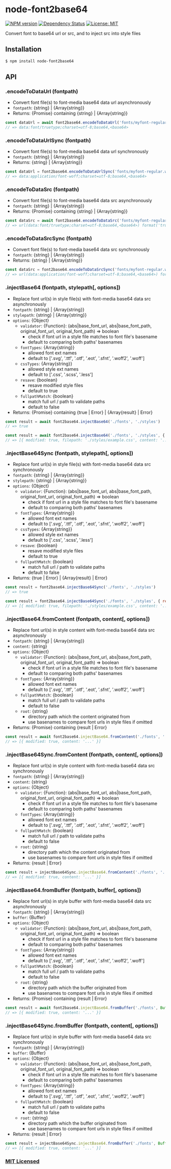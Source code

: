 # node-font2base64

[![NPM version](https://img.shields.io/npm/v/node-font2base64.svg)](https://www.npmjs.com/package/node-font2base64)
[![Dependency Status](https://david-dm.org/junminahn/node-font2base64/status.svg)](https://david-dm.org/junminahn/node-font2base64)
[![License: MIT](https://img.shields.io/badge/License-MIT-yellow.svg)](/LICENSE)

Convert font to base64 url or src, and to inject src into style files

## Installation
```sh
$ npm install node-font2base64
```

## API
### .encodeToDataUrl (fontpath)
* Convert font file(s) to font-media base64 data url asynchronously
* `fontpath`: {string} | {Array{string}}
* Returns: {Promise} containing {string} | {Array{string}}
```js
const dataUrl = await font2base64.encodeToDataUrl('fonts/myfont-regular.ttf')
// => data:font/truetype;charset=utf-8;base64,<base64>
```

### .encodeToDataUrlSync (fontpath)
* Convert font file(s) to font-media base64 data url synchronously
* `fontpath`: {string} | {Array{string}}
* Returns: {string} | {Array{string}}
```js
const dataUrl = font2base64.encodeToDataUrlSync('fonts/myfont-regular.woff')
// => data:application/font-woff;charset=utf-8;base64,<base64>
```

### .encodeToDataSrc (fontpath)
* Convert font file(s) to font-media base64 data src asynchronously
* `fontpath`: {string} | {Array{string}}
* Returns: {Promise} containing {string} | {Array{string}}
```js
const dataSrc = await font2base64.encodeToDataSrc('fonts/myfont-regular.ttf')
// => url(data:font/truetype;charset=utf-8;base64,<base64>) format('truetype')
```

### .encodeToDataSrcSync (fontpath)
* Convert font file(s) to font-media base64 data src synchronously
* `fontpath`: {string} | {Array{string}}
* Returns: {string} | {Array{string}}
```js
const dataSrc = font2base64.encodeToDataSrcSync('fonts/myfont-regular.woff')
// => url(data:application/font-woff;charset=utf-8;base64,<base64>) format('woff')
```

### .injectBase64 (fontpath, stylepath[, options])
* Replace font url(s) in style file(s) with font-media base64 data src asynchronously
* `fontpath`: {string} | {Array{string}}
* `stylepath`: {string} | {Array{string}}
* `options`: {Object}
    * `validator`: {Function}: (abs|base_font_url, abs|base_font_path, original_font_url, original_font_path) => boolean
        * check if font url in a style file matches to font file's basename
        * default to comparing both paths' basenames
    * `fontTypes`: {Array{string}}
        * allowed font ext names
        * default to ['.svg', '.ttf', '.otf', '.eot', '.sfnt', '.woff2', '.woff']
    * `cssTypes`: {Array{string}}
        * allowed style ext names
        * default to ['.css', '.scss', '.less']
    * `resave`: {boolean}
        * resave modified style files
        * default to true
    * `fullpathMatch`: {boolean}
        * match full url / path to validate paths
        * default to false
* Returns: {Promise} containing {true | Error} | {Array{result} | Error}
```js
const result = await font2base64.injectBase64('./fonts', './styles')
// => true

const result = await font2base64.injectBase64('./fonts', './styles', { resave: false })
// => [{ modified: true, filepath: './styles/example.css', content: '...' }]
```

### .injectBase64Sync (fontpath, stylepath[, options])
* Replace font url(s) in style file(s) with font-media base64 data src synchronously
* `fontpath`: {string} | {Array{string}}
* `stylepath`: {string} | {Array{string}}
* `options`: {Object}
    * `validator`: {Function}: (abs|base_font_url, abs|base_font_path, original_font_url, original_font_path) => boolean
        * check if font url in a style file matches to font file's basename
        * default to comparing both paths' basenames
    * `fontTypes`: {Array{string}}
        * allowed font ext names
        * default to ['.svg', '.ttf', '.otf', '.eot', '.sfnt', '.woff2', '.woff']
    * `cssTypes`: {Array{string}}
        * allowed style ext names
        * default to ['.css', '.scss', '.less']
    * `resave`: {boolean}
        * resave modified style files
        * default to true
    * `fullpathMatch`: {boolean}
        * match full url / path to validate paths
        * default to false
* Returns: {true | Error} | {Array{result} | Error}
```js
const result = font2base64.injectBase64Sync('./fonts', './styles')
// => true

const result = font2base64.injectBase64Sync('./fonts', './styles', { resave: false })
// => [{ modified: true, filepath: './styles/example.css', content: '...' }]
```

### .injectBase64.fromContent (fontpath, content[, options])
* Replace font url(s) in style content with font-media base64 data src asynchronously
* `fontpath`: {string} | {Array{string}}
* `content`: {string}
* `options`: {Object}
    * `validator`: {Function}: (abs|base_font_url, abs|base_font_path, original_font_url, original_font_path) => boolean
        * check if font url in a style file matches to font file's basename
        * default to comparing both paths' basenames
    * `fontTypes`: {Array{string}}
        * allowed font ext names
        * default to ['.svg', '.ttf', '.otf', '.eot', '.sfnt', '.woff2', '.woff']
    * `fullpathMatch`: {boolean}
        * match full url / path to validate paths
        * default to false
    * `root`: {string}
        * directory path which the content originated from
        * use basenames to compare font urls in style files if omitted
* Returns: {Promise} containing {result | Error}
```js
const result = await font2base64.injectBase64.fromContent('./fonts', '...@font-face {...')
// => [{ modified: true, content: '...' }]
```

### .injectBase64Sync.fromContent (fontpath, content[, options])
* Replace font url(s) in style content with font-media base64 data src synchronously
* `fontpath`: {string} | {Array{string}}
* `content`: {string}
* `options`: {Object}
    * `validator`: {Function}: (abs|base_font_url, abs|base_font_path, original_font_url, original_font_path) => boolean
        * check if font url in a style file matches to font file's basename
        * default to comparing both paths' basenames
    * `fontTypes`: {Array{string}}
        * allowed font ext names
        * default to ['.svg', '.ttf', '.otf', '.eot', '.sfnt', '.woff2', '.woff']
    * `fullpathMatch`: {boolean}
        * match full url / path to validate paths
        * default to false
    * `root`: {string}
        * directory path which the content originated from
        * use basenames to compare font urls in style files if omitted
* Returns: {result | Error}
```js
const result = injectBase64Sync.injectBase64.fromContent('./fonts', '...@font-face {...')
// => [{ modified: true, content: '...' }]
```

### .injectBase64.fromBuffer (fontpath, buffer[, options])
* Replace font url(s) in style buffer with font-media base64 data src asynchronously
* `fontpath`: {string} | {Array{string}}
* `buffer`: {Buffer}
* `options`: {Object}
    * `validator`: {Function}: (abs|base_font_url, abs|base_font_path, original_font_url, original_font_path) => boolean
        * check if font url in a style file matches to font file's basename
        * default to comparing both paths' basenames
    * `fontTypes`: {Array{string}}
        * allowed font ext names
        * default to ['.svg', '.ttf', '.otf', '.eot', '.sfnt', '.woff2', '.woff']
    * `fullpathMatch`: {boolean}
        * match full url / path to validate paths
        * default to false
    * `root`: {string}
        * directory path which the buffer originated from
        * use basenames to compare font urls in style files if omitted
* Returns: {Promise} containing {result | Error}
```js
const result = await font2base64.injectBase64.fromBuffer('./fonts', Buffer 54 65 73 74...)
// => [{ modified: true, content: '...' }]
```

### .injectBase64Sync.fromBuffer (fontpath, content[, options])
* Replace font url(s) in style buffer with font-media base64 data src synchronously
* `fontpath`: {string} | {Array{string}}
* `buffer`: {Buffer}
* `options`: {Object}
    * `validator`: {Function}: (abs|base_font_url, abs|base_font_path, original_font_url, original_font_path) => boolean
        * check if font url in a style file matches to font file's basename
        * default to comparing both paths' basenames
    * `fontTypes`: {Array{string}}
        * allowed font ext names
        * default to ['.svg', '.ttf', '.otf', '.eot', '.sfnt', '.woff2', '.woff']
    * `fullpathMatch`: {boolean}
        * match full url / path to validate paths
        * default to false
    * `root`: {string}
        * directory path which the buffer originated from
        * use basenames to compare font urls in style files if omitted
* Returns: {result | Error}
```js
const result = injectBase64Sync.injectBase64.fromBuffer('./fonts', Buffer 54 65 73 74...)
// => [{ modified: true, content: '...' }]
```

### [MIT Licensed](LICENSE)

